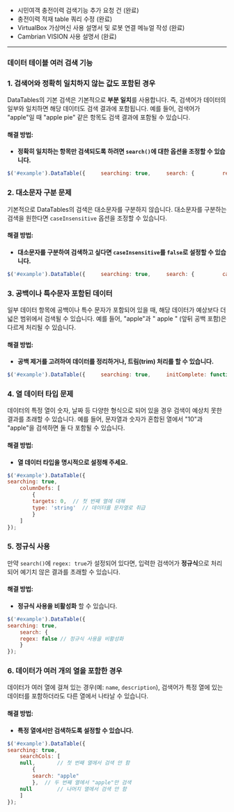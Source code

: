 - 시민여객 충전이력 검색기능 추가 요청 건 (완료)
- 충전이력 적재 table 쿼리 수정 (완료)
- VirtualBox 가상머신 사용 설명서 및 로봇 연결 메뉴얼 작성 (완료)
- Cambrian VISION 사용 설명서 (완료)

---

### 데이터 테이블 여러 검색 기능

### 1. **검색어와 정확히 일치하지 않는 값도 포함된 경우**

DataTables의 기본 검색은 기본적으로 **부분 일치**를 사용합니다. 즉, 검색어가 데이터의 일부와 일치하면 해당 데이터도 검색 결과에 포함됩니다. 예를 들어, 검색어가 "apple"일 때 "apple pie" 같은 항목도 검색 결과에 포함될 수 있습니다.

#### 해결 방법:

- **정확히 일치하는 항목만 검색되도록 하려면 `search()`에 대한 옵션을 조정할 수 있습니다.**

```js
$('#example').DataTable({     searching: true,     search: {         regex: false, // 정규식 검색 비활성화         smart: false   // 스마트 검색 비활성화 (부분 일치)     } });
```

### 2. **대소문자 구분 문제**

기본적으로 DataTables의 검색은 대소문자를 구분하지 않습니다. 대소문자를 구분하는 검색을 원한다면 `caseInsensitive` 옵션을 조정할 수 있습니다.

#### 해결 방법:

- **대소문자를 구분하여 검색하고 싶다면 `caseInsensitive`를 `false`로 설정할 수 있습니다.**


```js
$('#example').DataTable({     searching: true,     search: {         caseInsensitive: false // 대소문자 구분하여 검색     } });
```

### 3. **공백이나 특수문자 포함된 데이터**

일부 데이터 항목에 공백이나 특수 문자가 포함되어 있을 때, 해당 데이터가 예상보다 더 넓은 범위에서 검색될 수 있습니다. 예를 들어, "apple"과 " apple " (앞뒤 공백 포함)은 다르게 처리될 수 있습니다.

#### 해결 방법:

- **공백 제거를 고려하여 데이터를 정리하거나, 트림(trim) 처리를 할 수 있습니다.**

```js
$('#example').DataTable({     searching: true,     initComplete: function(settings, json) {         // 데이터를 로드할 때 공백 제거 등 처리를 할 수 있습니다.     } });
```

### 4. **열 데이터 타입 문제**

데이터의 특정 열이 숫자, 날짜 등 다양한 형식으로 되어 있을 경우 검색이 예상치 못한 결과를 초래할 수 있습니다. 예를 들어, 문자열과 숫자가 혼합된 열에서 "10"과 "apple"을 검색하면 둘 다 포함될 수 있습니다.

#### 해결 방법:

- **열 데이터 타입을 명시적으로 설정해 주세요.**

```js
$('#example').DataTable({     
searching: true,     
	columnDefs: [         
		{             
		targets: 0,  // 첫 번째 열에 대해             
		type: 'string'  // 데이터를 문자열로 취급        
		}     
	] 
});
```

### 5. **정규식 사용**

만약 `search()`에 `regex: true`가 설정되어 있다면, 입력한 검색어가 **정규식**으로 처리되어 예기치 않은 결과를 초래할 수 있습니다.

#### 해결 방법:

- **정규식 사용을 비활성화** 할 수 있습니다.

```js
$('#example').DataTable({     
searching: true,     
	search: {         
	regex: false // 정규식 사용을 비활성화     
	} 
});
```

### 6. **데이터가 여러 개의 열을 포함한 경우**

데이터가 여러 열에 걸쳐 있는 경우(예: `name`, `description`), 검색어가 특정 열에 있는 데이터를 포함하더라도 다른 열에서 나타날 수 있습니다.

#### 해결 방법:

- **특정 열에서만 검색하도록 설정할 수 있습니다.**

```js
$('#example').DataTable({     
searching: true,     
	searchCols: [         
	null,       // 첫 번째 열에서 검색 안 함         
		{
		search: "apple"
		},  // 두 번째 열에서 "apple"만 검색         
	null        // 나머지 열에서 검색 안 함     
	] 
});
```



